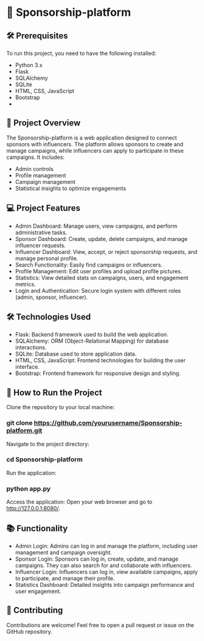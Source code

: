 # 🎯 Sponsorship-platform

## 🛠️ Prerequisites
To run this project, you need to have the following installed:

- Python 3.x
- Flask
- SQLAlchemy
- SQLite
- HTML, CSS, JavaScript
- Bootstrap
- 
## 🚀 Project Overview
The Sponsorship-platform is a web application designed to connect sponsors with influencers. The platform allows sponsors to create and manage campaigns, while influencers can apply to participate in these campaigns. It includes:

- Admin controls
- Profile management
- Campaign management
- Statistical insights to optimize engagements

## 💻 Project Features

- Admin Dashboard: Manage users, view campaigns, and perform administrative tasks.
- Sponsor Dashboard: Create, update, delete campaigns, and manage influencer requests.
- Influencer Dashboard: View, accept, or reject sponsorship requests, and manage personal profile.
- Search Functionality: Easily find campaigns or influencers.
- Profile Management: Edit user profiles and upload profile pictures.
- Statistics: View detailed stats on campaigns, users, and engagement metrics.
- Login and Authentication: Secure login system with different roles (admin, sponsor, influencer).

## 🛠️ Technologies Used

- Flask: Backend framework used to build the web application.
- SQLAlchemy: ORM (Object-Relational Mapping) for database interactions.
- SQLite: Database used to store application data.
- HTML, CSS, JavaScript: Frontend technologies for building the user interface.
- Bootstrap: Frontend framework for responsive design and styling.

## 🚀 How to Run the Project
Clone the repository to your local machine:

### git clone https://github.com/yourusername/Sponsorship-platform.git

Navigate to the project directory:

### cd Sponsorship-platform

Run the application:

### python app.py
Access the application: Open your web browser and go to http://127.0.0.1:8080/.

## 📚 Functionality
- Admin Login: Admins can log in and manage the platform, including user management and campaign oversight.
- Sponsor Login: Sponsors can log in, create, update, and manage campaigns. They can also search for and collaborate with influencers.
- Influencer Login: Influencers can log in, view available campaigns, apply to participate, and manage their profile.
- Statistics Dashboard: Detailed insights into campaign performance and user engagement.

## 🎉 Contributing
Contributions are welcome! Feel free to open a pull request or issue on the GitHub repository.
